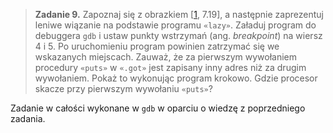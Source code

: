 > **Zadanie 9.** Zapoznaj się z obrazkiem [[1](https://github.com/Sorosliu1029/CSAPP-Labs/blob/master/Computer%20Systems%20A%20Programmers%20Perspective%20(3rd).pdf), 7.19], a następnie zaprezentuj leniwe wiązanie na podstawie programu `«lazy»`. Załaduj program do debuggera `gdb` i ustaw punkty wstrzymań (ang. *breakpoint*) na wiersz 4 i 5. Po uruchomieniu program powinien zatrzymać się we wskazanych miejscach. Zauważ, że za pierwszym wywołaniem procedury `«puts»` w `«.got»` jest zapisany inny adres niż za drugim wywołaniem. Pokaż to wykonując program krokowo. Gdzie procesor skacze przy pierwszym wywołaniu `«puts»`?

Zadanie w całości wykonane w `gdb` w oparciu o wiedzę z poprzedniego zadania.